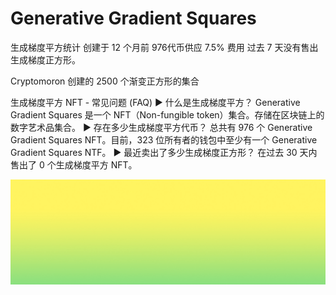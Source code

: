 # Generative Gradient Squares

生成梯度平方统计  创建于 12 个月前   976代币供应   7.5% 费用
过去 7 天没有售出生成梯度正方形。

Cryptomoron 创建的 2500 个渐变正方形的集合

生成梯度平方 NFT - 常见问题 (FAQ)
▶ 什么是生成梯度平方？
Generative Gradient Squares 是一个 NFT（Non-fungible token）集合。存储在区块链上的数字艺术品集合。
▶ 存在多少生成梯度平方代币？
总共有 976 个 Generative Gradient Squares NFT。目前，323 位所有者的钱包中至少有一个 Generative Gradient Squares NTF。
▶ 最近卖出了多少生成梯度正方形？
在过去 30 天内售出了 0 个生成梯度平方 NFT。

![nft](unnamed.jpg)
